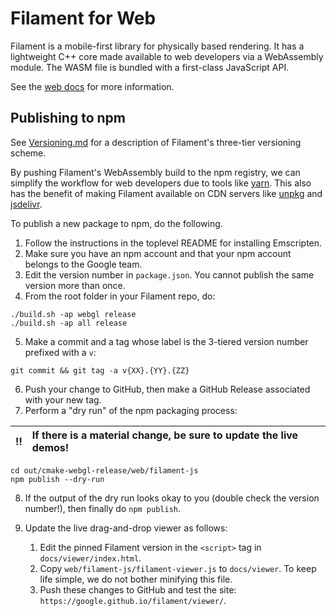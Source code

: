 # Filament for Web

Filament is a mobile-first library for physically based rendering. It has a lightweight C++ core
made available to web developers via a WebAssembly module. The WASM file is bundled with a
first-class JavaScript API.

See the [web docs](https://github.com/google/filament/tree/main/web/docs) for more information.

## Publishing to npm

See [Versioning.md](https://github.com/google/filament/blob/main/filament/docs/Versioning.md)
for a description of Filament's three-tier versioning scheme.

By pushing Filament's WebAssembly build to the npm registry, we can simplify the workflow for web
developers due to tools like [yarn]. This also has the benefit of making Filament available on CDN
servers like [unpkg] and [jsdelivr].

To publish a new package to npm, do the following.

1. Follow the instructions in the toplevel README for installing Emscripten.
2. Make sure you have an npm account and that your npm account belongs to the Google team.
3. Edit the version number in `package.json`. You cannot publish the same version more than once.
4. From the root folder in your Filament repo, do:
```
./build.sh -ap webgl release
./build.sh -ap all release
```
5. Make a commit and a tag whose label is the 3-tiered version number prefixed with a `v`:
```
git commit && git tag -a v{XX}.{YY}.{ZZ}
```
6. Push your change to GitHub, then make a GitHub Release associated with your new tag.
7. Perform a "dry run" of the npm packaging process:

:bangbang: | If there is a material change, be sure to update the live demos!
:---: | :---

```
cd out/cmake-webgl-release/web/filament-js
npm publish --dry-run
```
8. If the output of the dry run looks okay to you (double check the version number!), then finally
do `npm publish`.

[yarn]: https://yarnpkg.com
[unpkg]: https://unpkg.com
[jsdelivr]: https://www.jsdelivr.com/

9. Update the live drag-and-drop viewer as follows:

   1. Edit the pinned Filament version in the `<script>` tag in `docs/viewer/index.html`.
   2. Copy `web/filament-js/filament-viewer.js` to `docs/viewer`. To keep life simple, we do not
      bother minifying this file.
   3. Push these changes to GitHub and test the site: `https://google.github.io/filament/viewer/`.
